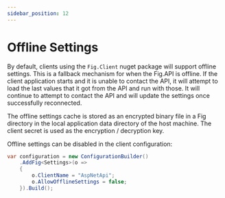 ```yaml
---
sidebar_position: 12
---
```


# Offline Settings

By default, clients using the `Fig.Client` nuget package will support offline settings. This is a fallback mechanism for when the Fig.API is offline. If the client application starts and it is unable to contact the API, it will attempt to load the last values that it got from the API and run with those. It will continue to attempt to contact the API and will update the settings once successfully reconnected.

The offline settings cache is stored as an encrypted binary file in a Fig directory in the local application data directory of the host machine. The client secret is used as the encryption / decryption key.

Offline settings can be disabled in the client configuration:

```csharp
var configuration = new ConfigurationBuilder()
    .AddFig<Settings>(o =>
    {
        o.ClientName = "AspNetApi";
        o.AllowOfflineSettings = false;
    }).Build();
```

